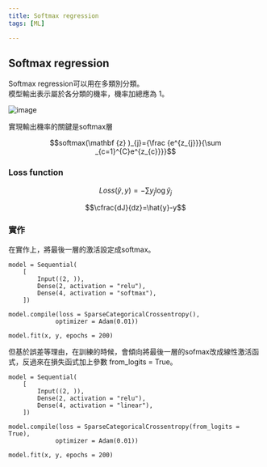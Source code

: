 ```yaml
---
title: Softmax regression
tags: [ML]

---
```


## Softmax regression

Softmax regression可以用在多類別分類。  
模型輸出表示屬於各分類的機率，機率加總應為 $1$。

![image](https://hackmd.io/_uploads/SJdjTeUdC.png)

實現輸出機率的關鍵是softmax層

$$softmax(\mathbf {z} )_{j}={\frac {e^{z_{j}}}{\sum _{c=1}^{C}e^{z_{c}}}}$$

### Loss function

$$Loss(\hat{y}, y) = -\sum y_j\log{\hat{y}_j}$$

$$\cfrac{dJ}{dz}=\hat{y}-y$$

### 實作

在實作上，將最後一層的激活設定成softmax。

```python=0
model = Sequential(
    [
        Input((2, )),
        Dense(2, activation = "relu"),
        Dense(4, activation = "softmax"),
    ])

model.compile(loss = SparseCategoricalCrossentropy(),
             optimizer = Adam(0.01))

model.fit(x, y, epochs = 200)
```

但基於誤差等理由，在訓練的時候，會傾向將最後一層的sofmax改成線性激活函式，反過來在損失函式加上參數 from_logits = True。

```python=0
model = Sequential(
    [
        Input((2, )),
        Dense(2, activation = "relu"),
        Dense(4, activation = "linear"),
    ])

model.compile(loss = SparseCategoricalCrossentropy(from_logits = True),
             optimizer = Adam(0.01))

model.fit(x, y, epochs = 200)
```